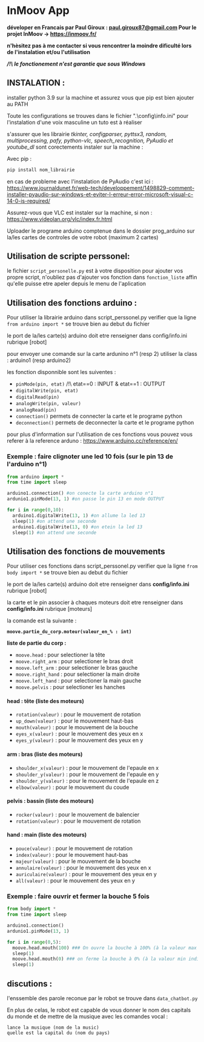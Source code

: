 # InMoov App
 
 **déveloper en Francais par Paul Giroux : paul.giroux87@gmail.com
 Pour le projet InMoov -> https://inmoov.fr/**
 
 **n'hèsitez pas à me contacter si vous rencontrer la moindre dificulté lors de l'instalation et/ou l'utilisation**

 ***/!\ le fonctionement n'est garantie que sous Windows***
 
 ## INSTALATION :
 
 installer python 3.9 sur la machine et assurez vous que pip est bien ajouter au PATH
 
Toute les configurations se trouves dans le fichier ".\config\info.ini"
pour l'instalation d'une voix masculine un tuto est à réaliser

s'assurer que les librairie *tkinter, configparser, pyttsx3, random, multiprocessing, pafy, python-vlc, speech_recognition, PyAudio et youtube_dl* sont corectements instaler sur la machine : 

 Avec pip :
```python
pip install nom_librairie
```
en cas de probleme avec l'instalation de PyAudio c'est ici : https://www.journaldunet.fr/web-tech/developpement/1498829-comment-installer-pyaudio-sur-windows-et-eviter-l-erreur-error-microsoft-visual-c-14-0-is-required/

Assurez-vous que VLC est instaler sur la machine, si non : https://www.videolan.org/vlc/index.fr.html

Uploader le programe arduino comptenue dans le dossier prog_arduino sur la/les cartes de controles de votre robot (maximum 2 cartes)

## Utilisation de scripte perssonel:
le fichier ```script_personelle.py``` est à votre disposition pour ajouter vos propre script, n'oubliez pas d'ajouter vos fonction dans ```fonction_liste``` affin qu'elle puisse etre apeler depuis le menu de l'aplication 

## Utilisation des fonctions arduino :

Pour utiliser la librairie arduino dans script_perssonel.py verifier que la ligne ```from arduino import *``` se trouve bien au debut du fichier

le port de la/les carte(s) arduino doit etre renseigner dans config/info.ini rubrique [robot]

pour envoyer une comande sur la carte ardunino n°1 (resp 2) utiliser la class : arduino1 (resp arduino2)

les fonction disponnible sont les suiventes :
* ```pinMode(pin, etat)``` /!\ etat==0 : INPUT & etat==1 : OUTPUT
* ```digitalWrite(pin, etat)```
* ```digitalRead(pin)```
* ```analogWrite(pin, valeur)```
* ```analogRead(pin)```
* ```connection()``` permets de connecter la carte et le programe python
* ```deconnection()``` permets de deconnecter la carte et le programe python

pour plus d'information sur l'utilisation de ces fonctions vous pouvez vous referer à la reference arduno : https://www.arduino.cc/reference/en/

### Exemple : faire clignoter une led 10 fois (sur le pin 13 de l'arduino n°1)

```python
from arduino import *
from time import sleep

arduino1.connection() #on conecte la carte arduino n°1
ardunio1.pinMode(13, 1) #on passe le pin 13 en mode OUTPUT

for i in range(0,10):
  arduino1.digitalWrite(13, 1) #on allume la led 13
  sleep(1) #on attend une seconde
  arduino1.digitalWrite(13, 0) #on etein la led 13
  sleep(1) #on attend une seconde
```

## Utilisation des fonctions de mouvements

Pour utiliser ces fonctions dans script_perssonel.py verifier que la ligne ```from body import *``` se trouve bien au debut du fichier

le port de la/les carte(s) arduino doit etre renseigner dans **config/info.ini** rubrique [robot]

la carte et le pin associer à chaques moteurs doit etre renseigner dans **config/info.ini** rubrique [moteurs]

la comande est la suivante : 

**```moove.partie_du_corp.moteur(valeur_en_% : int)```**

**liste de partie du corp :**
* ```moove.head``` : pour selectioner la tête
* ```moove.right_arm``` : pour selectioner le bras droit
* ```moove.left_arm``` : pour selectioner le bras gauche
* ```moove.right_hand``` : pour selectioner la main droite
* ```moove.left_hand``` : pour selectioner la main gauche
* ```moove.pelvis``` : pour selectioner les hanches

#### head : tête (liste des moteurs)
* ```rotation(valeur)``` : pour le mouvement de rotation
* ```up_down(valeur)``` : pour le mouvement haut-bas
* ```mouth(valeur)``` : pour le mouvement de la bouche
* ```eyes_x(valeur)``` : pour le mouvement des yeux en x
* ```eyes_y(valeur)``` : pour le mouvement des yeux en y

#### arm : bras (liste des moteurs)
* ```shoulder_x(valeur)``` : pour le mouvement de l'epaule en x
* ```shoulder_y(valeur)``` : pour le mouvement de l'epaule en y
* ```shoulder_y(valeur)``` : pour le mouvement de l'epaule en z
* ```elbow(valeur)``` : pour le mouvement du coude

#### pelvis : bassin (liste des moteurs)
* ```rocker(valeur)``` : pour le mouvement de balencier
* ```rotation(valeur)``` : pour le mouvement de rotation

#### hand : main (liste des moteurs)
* ```pouce(valeur)``` : pour le mouvement de rotation
* ```index(valeur)``` : pour le mouvement haut-bas
* ```majeur(valeur)``` : pour le mouvement de la bouche
* ```annulaire(valeur)``` : pour le mouvement des yeux en x
* ```auriculaire(valeur)``` : pour le mouvement des yeux en y
* ```all(valeur)``` : pour le mouvement des yeux en y

### Exemple : faire ouvrir et fermer la bouche 5 fois
```python
from body import *
from time import sleep

arduino1.connection()
ardunio1.pinMode(13, 1)

for i in range(0,5):
  moove.head.mouth(100) ### On ouvre la bouche à 100% (à la valeur max indiquer dans config/info.ini)
  sleep(1)
  moove.head.mouth(0) ### on ferme la bouche à 0% (à la valeur min indiquer dans config/info.ini)
  sleep(1)
```
## discutions :
l'enssemble des parole reconue par le robot se trouve dans ```data_chatbot.py```

En plus de celas, le robot est capable de vous donner le nom des capitals du monde et de mettre de la musique avec les comandes vocal :


```
lance la musique (nom de la music)
quelle est la capital du (nom du pays)
```
